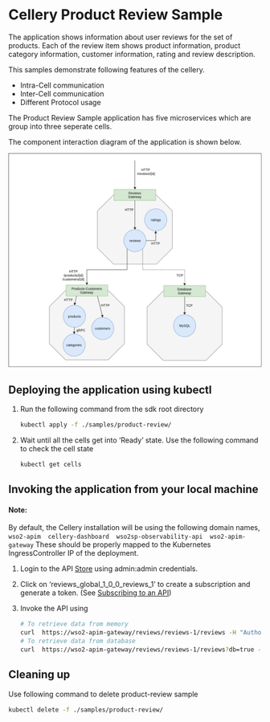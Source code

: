 # Cellery Product Review Sample

The application shows information about user reviews for the set of products. Each of the review item shows product information, product category information, customer information, rating and review description.

This samples demonstrate following features of the cellery.

* Intra-Cell communication
* Inter-Cell communication
* Different Protocol usage

The Product Review Sample application has five microservices which are group into three seperate cells.


The component interaction diagram of the application is shown below.

![samples-productreview](samples-productreview.png)

## Deploying the application using kubectl

1. Run the following command from the sdk root directory
   
    ```bash
    kubectl apply -f ./samples/product-review/
    ```
2. Wait until all the cells get into ‘Ready’ state. Use the following command to check the cell state
   
    ```bash
    kubectl get cells 
    ```

## Invoking the application from your local machine

#### Note: 
By default, the Cellery installation will be using the following domain names,
    ```
    wso2-apim 
    cellery-dashboard 
    wso2sp-observability-api 
    wso2-apim-gateway
    ```
These should be properly mapped to the Kubernetes IngressController IP of the deployment.

1. Login to the API [Store](https://wso2-apim/store/) using admin:admin credentials.

2. Click on ‘reviews_global_1_0_0_reviews_1’ to create a subscription and generate a token. 
(See  [Subscribing to an API](https://docs.wso2.com/display/AM260/Subscribe+to+an+API))

3. Invoke the API using 
    ```bash
    # To retrieve data from memory
    curl  https://wso2-apim-gateway/reviews/reviews-1/reviews -H "Authorization: Bearer <access_token>" -k
    # To retrieve data from database
    curl  https://wso2-apim-gateway/reviews/reviews-1/reviews?db=true -H "Authorization: Bearer <access_token>" -k
    ```
## Cleaning up

Use following command to delete product-review sample

```bash
kubectl delete -f ./samples/product-review/
```
